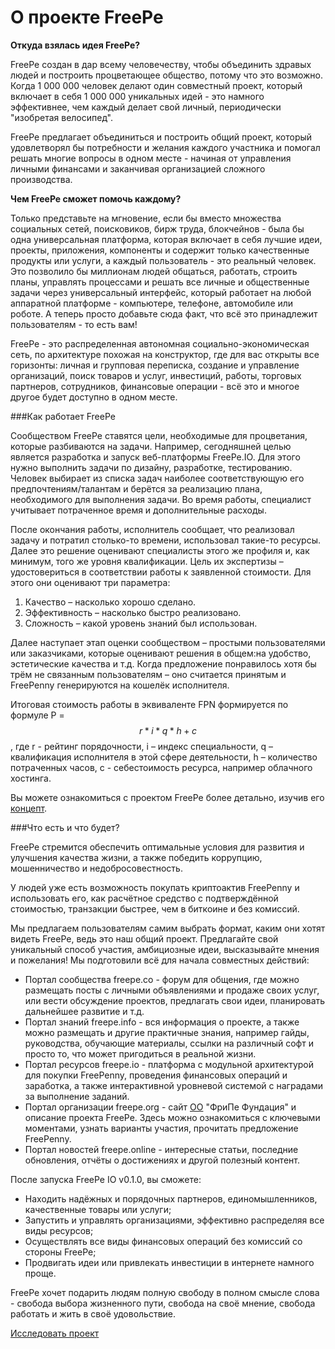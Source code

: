 # О проекте FreePe


**Откуда взялась идея FreePe?**

FreePe создан в дар всему человечеству, чтобы объединить здравых людей и построить процветающее общество, потому что это возможно. Когда 1 000 000 человек делают один совместный проект, который включает в себя 1 000 000 уникальных идей - это намного эффективнее, чем каждый делает свой личный, периодически "изобретая велосипед".

FreePe предлагает объединиться и построить общий проект, который удовлетворял бы потребности и желания каждого участника и помогал решать многие вопросы в одном месте - начиная от управления личными финансами и заканчивая организацией сложного производства.

**Чем FreePe сможет помочь каждому?** 

  Только представьте на мгновение, если бы вместо множества социальных сетей, поисковиков, бирж труда, блокчейнов - была бы одна универсальная платформа, которая включает в себя лучшие идеи, проекты, приложения, компоненты и содержит только качественные продукты или услуги, а каждый пользователь - это реальный человек. Это позволило бы миллионам людей общаться, работать, строить планы, управлять процессами и решать все личные и общественные задачи через универсальный интерфейс, который работает на любой аппаратной платформе - компьютере, телефоне, автомобиле или роботе. А теперь просто добавьте сюда факт, что всё это принадлежит пользователям - то есть вам!

  FreePe - это распределенная автономная социально-экономическая сеть, по архитектуре похожая на конструктор, где для вас открыты все горизонты: личная и групповая переписка, создание и управление организаций, поиск товаров и услуг, инвестиций, работы, торговых партнеров, сотрудников, финансовые операции - всё это и многое другое будет доступно в одном месте. 

###Как работает FreePe

Сообществом FreePe ставятся цели, необходимые для процветания, которые разбиваются на задачи. Например, сегодняшней целью является разработка и запуск веб-платформы FreePe.IO. Для этого нужно выполнить задачи по дизайну, разработке, тестированию. Человек выбирает из списка задач наиболее соответствующую его предпочтениям/талантам и берётся за реализацию плана, необходимого для выполнения задачи.
Во время работы, специалист учитывает потраченное время и дополнительные расходы.

После окончания работы, исполнитель сообщает, что реализовал задачу и потратил столько-то времени, использовал такие-то ресурсы. Далее это решение оценивают специалисты этого же профиля и, как минимум, того же уровня квалификации. Цель их экспертизы – удостовериться в соответствии работы к заявленной стоимости. Для этого они оценивают три параметра:
1. Качество – насколько хорошо сделано.
2. Эффективность – насколько быстро реализовано.
3. Сложность – какой уровень знаний был использован.

Далее наступает этап оценки сообществом – простыми пользователями или заказчиками, которые оценивают решения в общем:на удобство, эстетические качества и т.д. Когда предложение понравилось хотя бы трём не связанным пользователям – оно считается принятым и FreePenny генерируются на кошелёк исполнителя.

Итоговая стоимость работы в эквиваленте FPN формируется по формуле P = $$r*i*q*h + c$$, где r - рейтинг порядочности, i – индекс специальности, q – квалификация исполнителя в этой сфере деятельности, h – количество потраченных часов, с - себестоимость ресурса, например облачного хостинга.

Вы можете ознакомиться с проектом FreePe более детально, изучив его [концепт](http://freepe.info/ru/concept.html).

###Что есть и что будет?

FreePe стремится обеспечить оптимальные условия для развития и улучшения качества жизни, а также победить коррупцию, мошенничество и недобросовестность.

У людей уже есть возможность покупать криптоактив FreePenny и использовать его, как расчётное средство с подтверждённой стоимостью, транзакции быстрее, чем в биткоине и без комиссий.

Мы предлагаем пользователям самим выбрать формат, каким они хотят видеть FreePe, ведь это наш общий проект. Предлагайте свой уникальный способ участия, амбициозные идеи, высказывайте мнения и пожелания! Мы подготовили всё для начала совместных действий:
 
* Портал сообщества freepe.co - форум для общения, где можно размещать посты с личными объявлениями и продаже своих услуг, или вести обсуждение проектов, предлагать свои идеи, планировать дальнейшее развитие и т.д. 
* Портал знаний freepe.info - вся информация о проекте, а также можно размещать и другие практичные знания, например гайды, руководства, обучающие материалы, ссылки на различный софт и просто то, что может пригодиться в реальной жизни.
* Портал ресурсов freepe.io - платформа с модульной архитектурой для покупки FreePenny, проведения финансовых операций и заработка, а также интерактивной уровневой системой с наградами за выполнение заданий.
* Портал организации freepe.org - сайт [ОО](https://ru.wikipedia.org/wiki/%D0%9E%D0%B1%D1%89%D0%B5%D1%81%D1%82%D0%B2%D0%B5%D0%BD%D0%BD%D0%B0%D1%8F_%D0%BE%D1%80%D0%B3%D0%B0%D0%BD%D0%B8%D0%B7%D0%B0%D1%86%D0%B8%D1%8F) "ФриПе Фундация" и описание проекта FreePe. Здесь можно ознакомиться с ключевыми моментами, узнать варианты участия, прочитать предложение FreePenny. 
* Портал новостей freepe.online - интересные статьи, последние обновления, отчёты о достижениях и другой полезный контент.


После запуска FreePe IO v0.1.0, вы сможете: 

- Находить надёжных и порядочных партнеров, единомышленников, качественные товары или услуги;
- Запустить и управлять организациями, эффективно распределяя все виды ресурсов;
- Осуществлять все виды финансовых операций без комиссий со стороны FreePe;
- Продвигать идеи или привлекать инвестиции в интернете намного проще.

FreePe хочет подарить людям полную свободу в полном смысле слова - свобода выбора жизненного пути, свобода на своё мнение, свобода работать и жить в своё удовольствие.

[Исследовать проект](https://freepe.info)


